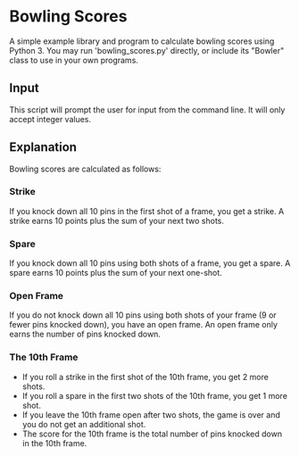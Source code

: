 # Bowling Scores
A simple example library and program to calculate bowling scores using Python 3.
You may run 'bowling_scores.py' directly, or include its "Bowler" class
to use in your own programs.

## Input
This script will prompt the user for input from the command line.  It will only
accept integer values.

## Explanation
Bowling scores are calculated as follows:

### Strike
If you knock down all 10 pins in the first shot of a frame, you get a strike.
A strike earns 10 points plus the sum of your next two shots.

### Spare
If you knock down all 10 pins using both shots of a frame, you get a spare.
A spare earns 10 points plus the sum of your next one-shot.

### Open Frame
If you do not knock down all 10 pins using both shots of your frame (9 or fewer pins knocked down), you have an open frame.
An open frame only earns the number of pins knocked down.

### The 10th Frame

* If you roll a strike in the first shot of the 10th frame, you get 2 more shots.
* If you roll a spare in the first two shots of the 10th frame, you get 1 more shot.
* If you leave the 10th frame open after two shots, the game is over and you do not get an additional shot.
* The score for the 10th frame is the total number of pins knocked down in the 10th frame.
